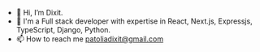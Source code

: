 - 👋 Hi, I’m Dixit.
- 👀 I'm a Full stack developer with expertise in React, Next.js, Expressjs, TypeScript, Django, Python.
- 📫 How to reach me patoliadixit@gmail.com
<!---
patoliadixit/patoliadixit is a ✨ special ✨ repository because its `README.md` (this file) appears on your GitHub profile.
You can click the Preview link to take a look at your changes.
--->
